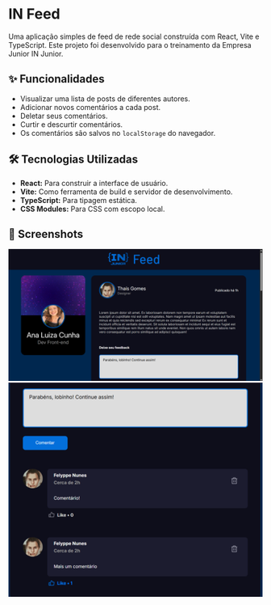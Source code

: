 # IN Feed

Uma aplicação simples de feed de rede social construída com React, Vite e TypeScript. Este projeto foi desenvolvido para o treinamento da Empresa Junior IN Junior.

## ✨ Funcionalidades

- Visualizar uma lista de posts de diferentes autores.
- Adicionar novos comentários a cada post.
- Deletar seus comentários.
- Curtir e descurtir comentários.
- Os comentários são salvos no `localStorage` do navegador.

## 🛠️ Tecnologias Utilizadas

- **React:** Para construir a interface de usuário.
- **Vite:** Como ferramenta de build e servidor de desenvolvimento.
- **TypeScript:** Para tipagem estática.
- **CSS Modules:** Para CSS com escopo local.

## 📸 Screenshots

![Feed Inicial](./src/assets/screenshots/screenshot1.png)
![Comentários](./src/assets/screenshots/screenshot2.png)

